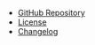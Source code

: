 - [GitHub Repository](https://github.com/coditory/actions-release-sample/)
- [License](https://github.com/coditory/actions-release-sample/blob/master/LICENSE)
- [Changelog](https://github.com/coditory/actions-release-sample/releases)